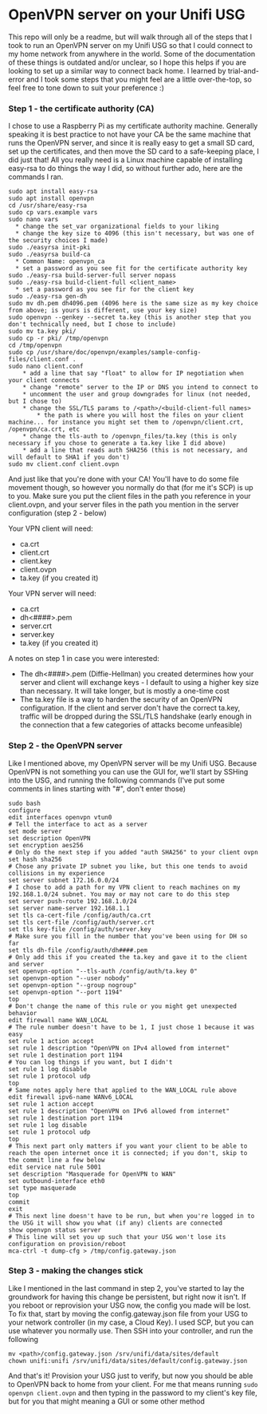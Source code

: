 # OpenVPN server on your Unifi USG

This repo will only be a readme, but will walk through all of the steps that I took to run an OpenVPN server on my Unifi USG so that I could connect to my home network from anywhere in the world. Some of the documentation of these things is outdated and/or unclear, so I hope this helps if you are looking to set up a similar way to connect back home. I learned by trial-and-error and I took some steps that you might feel are a little over-the-top, so feel free to tone down to suit your preference :)

### Step 1 - the certificate authority (CA)
I chose to use a Raspberry Pi as my certificate authority machine. Generally speaking it is best practice to not have your CA be the same machine that runs the OpenVPN server, and since it is really easy to get a small SD card, set up the certificates, and then move the SD card to a safe-keeping place, I did just that! All you really need is a Linux machine capable of installing easy-rsa to do things the way I did, so without further ado, here are the commands I ran. 

```
sudo apt install easy-rsa
sudo apt install openvpn
cd /usr/share/easy-rsa
sudo cp vars.example vars
sudo nano vars
  * change the set_var organizational fields to your liking
  * change the key size to 4096 (this isn't necessary, but was one of the security choices I made)
sudo ./easyrsa init-pki
sudo ./easyrsa build-ca
  * Common Name: openvpn_ca
  * set a password as you see fit for the certificate authority key
sudo ./easy-rsa build-server-full server nopass
sudo ./easy-rsa build-client-full <client_name>
  * set a password as you see fir for the client key
sudo ./easy-rsa gen-dh
sudo mv dh.pem dh4096.pem (4096 here is the same size as my key choice from above; is yours is different, use your key size)
sudo openvpn --genkey --secret ta.key (this is another step that you don't technically need, but I chose to include)
sudo mv ta.key pki/
sudo cp -r pki/ /tmp/openvpn
cd /tmp/openvpn
sudo cp /usr/share/doc/openvpn/examples/sample-config-files/client.conf .
sudo nano client.conf
	* add a line that say "float" to allow for IP negotiation when your client connects
	* change "remote" server to the IP or DNS you intend to connect to
	* uncomment the user and group downgrades for linux (not needed, but I chose to)
	* change the SSL/TLS params to /<path>/<build-client-full names>
	    * the path is where you will host the files on your client machine... for instance you might set them to /openvpn/client.crt, /openvpn/ca.crt, etc
	* change the tls-auth to /openvpn_files/ta.key (this is only necessary if you chose to generate a ta.key like I did above)
	* add a line that reads auth SHA256 (this is not necessary, and will default to SHA1 if you don't)
sudo mv client.conf client.ovpn
```

And just like that you're done with your CA! You'll have to do some file movement though, so however you normally do that (for me it's SCP) is up to you. Make sure you put the client files in the path you reference in your client.ovpn, and your server files in the path you mention in the server configuration (step 2 - below)

Your VPN client will need:
* ca.crt
* client.crt
* client.key
* client.ovpn
* ta.key (if you created it)

Your VPN server will need:
* ca.crt
* dh<####>.pem
* server.crt
* server.key
* ta.key (if you created it)

A notes on step 1 in case you were interested:
* The dh<####>.pem (Diffie-Hellman) you created determines how your server and client will exchange keys - I default to using a higher key size than necessary. It will take longer, but is mostly a one-time cost
* The ta.key file is a way to harden the security of an OpenVPN configuration. If the client and server don't have the correct ta.key, traffic will be dropped during the SSL/TLS handshake (early enough in the connection that a few categories of attacks become unfeasible)

### Step 2 - the OpenVPN server
Like I mentioned above, my OpenVPN server will be my Unifi USG. Because OpenVPN is not something you can use the GUI for, we'll start by SSHing into the USG, and running the following commands (I've put some comments in lines starting with "#", don't enter those)

```
sudo bash
configure
edit interfaces openvpn vtun0
# Tell the interface to act as a server
set mode server
set description OpenVPN
set encryption aes256
# Only do the next step if you added "auth SHA256" to your client ovpn
set hash sha256
# Chose any private IP subnet you like, but this one tends to avoid collisions in my experience
set server subnet 172.16.0.0/24
# I chose to add a path for my VPN client to reach machines on my 192.168.1.0/24 subnet. You may or may not care to do this step
set server push-route 192.168.1.0/24
set server name-server 192.168.1.1
set tls ca-cert-file /config/auth/ca.crt
set tls cert-file /config/auth/server.crt
set tls key-file /config/auth/server.key
# Make sure you fill in the number that you've been using for DH so far
set tls dh-file /config/auth/dh####.pem
# Only add this if you created the ta.key and gave it to the client and server
set openvpn-option "--tls-auth /config/auth/ta.key 0"
set openvpn-option "--user nobody"
set openvpn-option "--group nogroup"
set openvpn-option "--port 1194"
top
# Don't change the name of this rule or you might get unexpected behavior
edit firewall name WAN_LOCAL
# The rule number doesn't have to be 1, I just chose 1 because it was easy
set rule 1 action accept
set rule 1 description "OpenVPN on IPv4 allowed from internet"
set rule 1 destination port 1194
# You can log things if you want, but I didn't
set rule 1 log disable
set rule 1 protocol udp
top
# Same notes apply here that applied to the WAN_LOCAL rule above
edit firewall ipv6-name WANv6_LOCAL
set rule 1 action accept
set rule 1 description "OpenVPN on IPv6 allowed from internet"
set rule 1 destination port 1194
set rule 1 log disable
set rule 1 protocol udp
top
# This next part only matters if you want your client to be able to reach the open internet once it is connected; if you don't, skip to the commit line a few below
edit service nat rule 5001
set description "Masquerade for OpenVPN to WAN"
set outbound-interface eth0
set type masquerade
top
commit
exit
# This next line doesn't have to be run, but when you're logged in to the USG it will show you what (if any) clients are connected
show openvpn status server
# This line will set you up such that your USG won't lose its configuration on provision/reboot
mca-ctrl -t dump-cfg > /tmp/config.gateway.json
```

### Step 3 - making the changes stick
Like I mentioned in the last command in step 2, you've started to lay the groundwork for having this change be persistent, but right now it isn't. If you reboot or reprovision your USG now, the config you made will be lost. To fix that, start by moving the config.gateway.json file from your USG to your network controller (in my case, a Cloud Key). I used SCP, but you can use whatever you normally use. Then SSH into your controller, and run the following

```
mv <path>/config.gateway.json /srv/unifi/data/sites/default
chown unifi:unifi /srv/unifi/data/sites/default/config.gateway.json
```

And that's it! Provision your USG just to verify, but now you should be able to OpenVPN back to home from your client. For me that means running `sudo openvpn client.ovpn` and then typing in the password to my client's key file, but for you that might meaning a GUI or some other method
